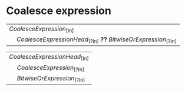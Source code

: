 # Coalesce expression

<table>
    <tr>
        <td colspan="2"><i>CoalesceExpression</i><sub>[In]</sub></td>
    </tr>
    <tr>
        <td>&nbsp;</td><td><i>CoalesceExpressionHead</i><sub>[?In]</sub> <b>??</b> <i>BitwiseOrExpression</i><sub>[?In]</sub></td>
    </tr>
</table>

<table>
    <tr>
        <td colspan="2"><i>CoalesceExpressionHead</i><sub>[In]</sub></td>
    </tr>
    <tr>
        <td>&nbsp;</td><td><i>CoalesceExpression</i><sub>[?In]</sub></td>
    </tr>
    <tr>
        <td>&nbsp;</td><td><i>BitwiseOrExpression</i><sub>[?In]</sub></td>
    </tr>
</table>